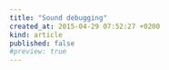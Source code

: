```yaml
---
title: "Sound debugging"
created_at: 2015-04-29 07:52:27 +0200
kind: article
published: false
#preview: true
---
```

